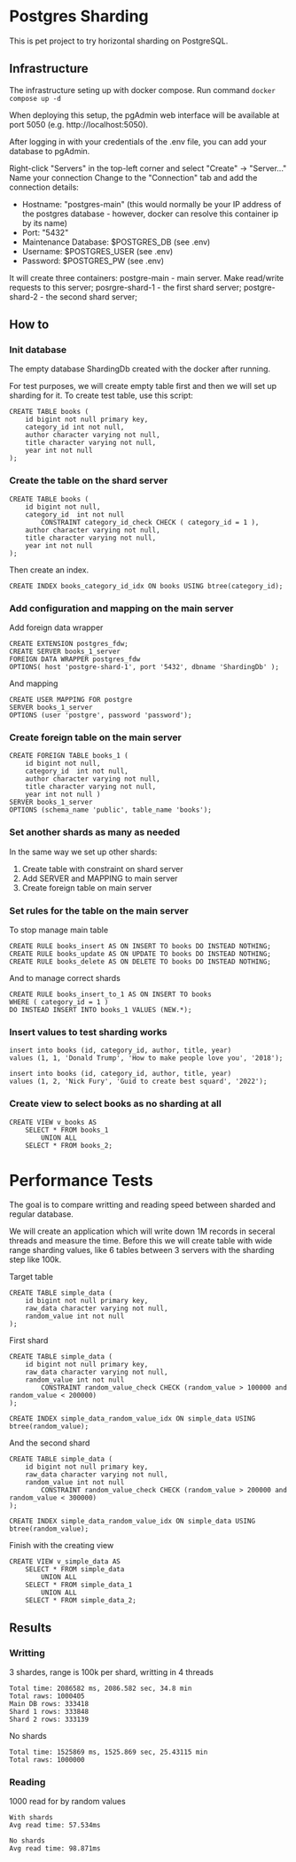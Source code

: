 # Postgres Sharding
This is pet project to try horizontal sharding on PostgreSQL.

## Infrastructure
The infrastructure seting up with docker compose. Run command
``` docker compose up -d ```

When deploying this setup, the pgAdmin web interface will be available at port 5050 (e.g. http://localhost:5050).

After logging in with your credentials of the .env file, you can add your database to pgAdmin.

Right-click "Servers" in the top-left corner and select "Create" -> "Server..."
Name your connection
Change to the "Connection" tab and add the connection details:
* Hostname: "postgres-main" (this would normally be your IP address of the postgres database - however, docker can resolve this container ip by its name)
* Port: "5432"
* Maintenance Database: $POSTGRES_DB (see .env)
* Username: $POSTGRES_USER (see .env)
* Password: $POSTGRES_PW (see .env)

It will create three containers: 
postgre-main - main server. Make read/write requests to this server;
posrgre-shard-1 - the first shard server;
postgre-shard-2 - the second shard server;

## How to

### Init database
The empty database ShardingDb created with the docker after running.

For test purposes, we will create empty table first and then we will set up sharding for it. 
To create test table, use this script:
```
CREATE TABLE books (
	id bigint not null primary key,
	category_id int not null,
	author character varying not null,
	title character varying not null,
	year int not null 
);
```

### Create the table on the shard server
```
CREATE TABLE books (
	id bigint not null,
	category_id  int not null
		CONSTRAINT category_id_check CHECK ( category_id = 1 ),
	author character varying not null,
	title character varying not null,
	year int not null
);
```

Then create an index.
```
CREATE INDEX books_category_id_idx ON books USING btree(category_id);
```

### Add configuration and mapping on the main server
Add foreign data wrapper
```
CREATE EXTENSION postgres_fdw;
CREATE SERVER books_1_server 
FOREIGN DATA WRAPPER postgres_fdw 
OPTIONS( host 'postgre-shard-1', port '5432', dbname 'ShardingDb' );
```

And mapping
```
CREATE USER MAPPING FOR postgre
SERVER books_1_server
OPTIONS (user 'postgre', password 'password');
```

### Create foreign table on the main server
```
CREATE FOREIGN TABLE books_1 (
	id bigint not null,
	category_id  int not null,
	author character varying not null,
	title character varying not null,
	year int not null )
SERVER books_1_server
OPTIONS (schema_name 'public', table_name 'books');
```

### Set another shards as many as needed
In the same way we set up other shards:
1. Create table with constraint on shard server
2. Add SERVER and MAPPING to main server
3. Create foreign table on main server

### Set rules for the table on the main server
To stop manage main table
```
CREATE RULE books_insert AS ON INSERT TO books DO INSTEAD NOTHING;
CREATE RULE books_update AS ON UPDATE TO books DO INSTEAD NOTHING;
CREATE RULE books_delete AS ON DELETE TO books DO INSTEAD NOTHING;
```

And to manage correct shards
```
CREATE RULE books_insert_to_1 AS ON INSERT TO books
WHERE ( category_id = 1 )
DO INSTEAD INSERT INTO books_1 VALUES (NEW.*);
```

### Insert values to test sharding works
```
insert into books (id, category_id, author, title, year)
values (1, 1, 'Donald Trump', 'How to make people love you', '2018');

insert into books (id, category_id, author, title, year)
values (1, 2, 'Nick Fury', 'Guid to create best squard', '2022');
```

### Create view to select books as no sharding at all
```
CREATE VIEW v_books AS
	SELECT * FROM books_1
		UNION ALL
	SELECT * FROM books_2;
```

# Performance Tests
The goal is to compare writting and reading speed between sharded and regular database.

We will create an application which will write down 1M records in seceral threads and measure the time.
Before this we will create table with wide range sharding values, like 6 tables between 3 servers with the sharding step like 100k.

Target table
```
CREATE TABLE simple_data (
	id bigint not null primary key,
	raw_data character varying not null,
	random_value int not null
);
```

First shard
```
CREATE TABLE simple_data (
	id bigint not null primary key,
	raw_data character varying not null,
	random_value int not null
		CONSTRAINT random_value_check CHECK (random_value > 100000 and random_value < 200000)
);

CREATE INDEX simple_data_random_value_idx ON simple_data USING btree(random_value);
```

And the second shard
```
CREATE TABLE simple_data (
	id bigint not null primary key,
	raw_data character varying not null,
	random_value int not null
		CONSTRAINT random_value_check CHECK (random_value > 200000 and random_value < 300000)
);

CREATE INDEX simple_data_random_value_idx ON simple_data USING btree(random_value);
```

Finish with the creating view
```
CREATE VIEW v_simple_data AS
	SELECT * FROM simple_data
		UNION ALL
	SELECT * FROM simple_data_1
		UNION ALL
	SELECT * FROM simple_data_2;
```

## Results

### Writting
3 shardes, range is 100k per shard, writting in 4 threads
```
Total time: 2086582 ms, 2086.582 sec, 34.8 min
Total raws: 1000405
Main DB rows: 333418
Shard 1 rows: 333848
Shard 2 rows: 333139
```

No shards
```
Total time: 1525869 ms, 1525.869 sec, 25.43115 min
Total raws: 1000000
```

### Reading
1000 read for by random values
```
With shards
Avg read time: 57.534ms

No shards
Avg read time: 98.871ms
```